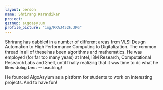 ```yaml
---
layout: person
name: Shrirang Karandikar
project: 
github: algoasylum
profile_picture: "img/RRAJ4526.JPG"
---
```



Shrirang has dabbled in a number of different areas from VLSI Design Automation
to High Performance Computing to Digitalization. The common thread in all of
these has been algorithms and mathematics. He was employed (for far too many
years) at Intel, IBM Research, Computational Research Labs and Shell, until
finally realizing that it was time to do what he likes doing best -- teaching!

He founded AlgoAsylum as a platform for students to work on interesting projects. And to have fun!
